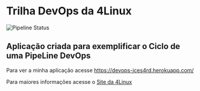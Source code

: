 # Trilha DevOps da 4Linux

![Pipeline Status](https://github.com/JC3S4RD/DevOpsLab-HelloWorld/actions/workflows/pipeline.yml/badge.svg) 


## Aplicação criada para exemplificar o Ciclo de uma PipeLine DevOps

Para ver a minha aplicação acesse https://devops-jces4rd.herokuapp.com/

Para maiores informações acesse o [Site da 4Linux](https://www.4linux.com.br/cursos/devops)
